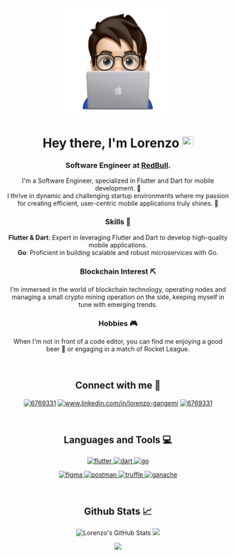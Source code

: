 <div align="center">
  
<img src="https://github.com/GangemiLorenzo/GangemiLorenzo/blob/main/memoji.png" width="250px">
<h1 align="center">Hey there, I'm Lorenzo <img src="https://media.giphy.com/media/hvRJCLFzcasrR4ia7z/giphy.gif" height="25px" width="25px"></h1>
  
### Software Engineer at [**RedBull**](https://redbull.com/).</br>

I'm a Software Engineer, specialized in Flutter and Dart for mobile development. 📱 </br>
I thrive in dynamic and challenging startup environments where my passion for creating efficient, user-centric mobile applications truly shines. 🚀

### Skills 🔧

**Flutter & Dart**: Expert in leveraging Flutter and Dart to develop high-quality mobile applications. </br>
**Go**: Proficient in building scalable and robust microservices with Go. 

### Blockchain Interest ⛏️

I'm immersed in the world of blockchain technology, operating nodes and managing a small crypto mining operation on the side, keeping myself in tune with emerging trends. 

### Hobbies 🎮

When I'm not in front of a code editor, you can find me enjoying a good beer 🍺 or engaging in a match of Rocket League. 


</div>
<br/>

<div align="center">

## Connect with me 📝
  
<a href="https://twitter.com/LorenzoGangemi_" target="blank"><img align="center" src="https://www.vectorlogo.zone/logos/twitter/twitter-official.svg" alt="6769331" height="30" width="40" /></a>
<a href="https://linkedin.com/in/lorenzo-gangemi" target="blank"><img align="center" src="https://raw.githubusercontent.com/rahuldkjain/github-profile-readme-generator/master/src/images/icons/Social/linked-in-alt.svg" alt="www.linkedin.com/in/lorenzo-gangemi" height="30" width="40" /></a>
<a href="https://stackoverflow.com/users/6769331" target="blank"><img align="center" src="https://raw.githubusercontent.com/rahuldkjain/github-profile-readme-generator/master/src/images/icons/Social/stack-overflow.svg" alt="6769331" height="30" width="40" /></a>
 
</div>
<br/>

<div align="center">

## Languages and Tools 💻

<p> 
  <a href="https://flutter.dev" target="_blank" rel="noreferrer"> 
    <img src="https://www.vectorlogo.zone/logos/flutterio/flutterio-icon.svg" alt="flutter" width="40" height="40"/> 
  </a>
  <a href="https://dart.dev" target="_blank" rel="noreferrer"> 
    <img src="https://www.vectorlogo.zone/logos/dartlang/dartlang-icon.svg" alt="dart" width="40" height="40"/> 
  </a> 
  <a href="https://golang.org" target="_blank" rel="noreferrer"> 
    <img src="https://www.vectorlogo.zone/logos/golang/golang-icon.svg" alt="go" width="40" height="40"/> 
  </a> 
</p>

<p>
  <a href="https://www.figma.com/" target="_blank" rel="noreferrer"> 
    <img src="https://www.vectorlogo.zone/logos/figma/figma-icon.svg" alt="figma" width="40" height="40"/> 
  </a> 
  <a href="https://postman.com" target="_blank" rel="noreferrer"> 
    <img src="https://www.vectorlogo.zone/logos/getpostman/getpostman-icon.svg" alt="postman" width="40" height="40"/> 
  </a>  
  <a href="https://trufflesuite.com/truffle/" target="_blank" rel="noreferrer"> 
    <img src="https://trufflesuite.com/assets/logo.png" alt="truffle" width="40" height="40"/> 
  </a>
  <a href="https://trufflesuite.com/ganache/" target="_blank" rel="noreferrer"> 
    <img src="https://seeklogo.com/images/G/ganache-logo-1EB72084A8-seeklogo.com.png" alt="ganache" width="40" height="40"/> 
  </a>
</p>
  
</div>
<br/>  
 
<div align="center">

## Github Stats 📈

  <img width="48%" src="https://github-readme-stats.vercel.app/api?username=gangemilorenzo&show_icons=true&bg_color=22272E&title_color=52E5A3&text_color=3FCFFD&locale=en&hide_border=true" alt="Lorenzo's GitHub Stats" />
  <img width="51%" src="https://github-readme-streak-stats.herokuapp.com/?user=gangemilorenzo&theme=tokyonight&hide_border=true&date_format=M%20j%5B%2C%20Y%5D&background=22272E&sideLabels=3FCFFD&dates=52E5A3&sideNums=52E5A3&currStreakNum=52E5A3&currStreakLabel=3FCFFD&fire=3FCFFD&ring=3FCFFD&stroke=22272E" />

![](https://hit.yhype.me/github/profile?user_id=26723808)
  
</div>

 
